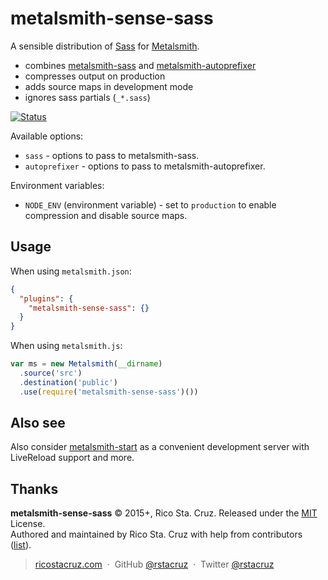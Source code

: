 # metalsmith-sense-sass

A sensible distribution of [Sass][] for [Metalsmith][].

- combines [metalsmith-sass][] and [metalsmith-autoprefixer][]
- compresses output on production
- adds source maps in development mode
- ignores sass partials (`_*.sass`)

[![Status](https://travis-ci.org/rstacruz/metalsmith-sense-sass.svg?branch=master)](https://travis-ci.org/rstacruz/metalsmith-sense-sass "See test builds")

Available options:

- `sass` - options to pass to metalsmith-sass.
- `autoprefixer` - options to pass to metalsmith-autoprefixer.

Environment variables:

- `NODE_ENV` (environment variable) - set to `production` to enable compression and disable source maps.

[Metalsmith]: http://www.metalsmith.io/
[Sass]: http://sass-lang.com/
[metalsmith-sass]: https://www.npmjs.com/package/metalsmith-sass
[metalsmith-autoprefixer]: https://www.npmjs.com/package/metalsmith-autoprefixer

## Usage

When using `metalsmith.json`:

```json
{
  "plugins": {
    "metalsmith-sense-sass": {}
  }
}
```

When using `metalsmith.js`:

```js
var ms = new Metalsmith(__dirname)
  .source('src')
  .destination('public')
  .use(require('metalsmith-sense-sass')())
```

## Also see

Also consider [metalsmith-start](https://www.npmjs.com/package/metalsmith-start) as a convenient development server with LiveReload support and more.

## Thanks

**metalsmith-sense-sass** © 2015+, Rico Sta. Cruz. Released under the [MIT] License.<br>
Authored and maintained by Rico Sta. Cruz with help from contributors ([list][contributors]).

> [ricostacruz.com](http://ricostacruz.com) &nbsp;&middot;&nbsp;
> GitHub [@rstacruz](https://github.com/rstacruz) &nbsp;&middot;&nbsp;
> Twitter [@rstacruz](https://twitter.com/rstacruz)

[MIT]: http://mit-license.org/
[contributors]: http://github.com/rstacruz/metalsmith-sense-sass/contributors

